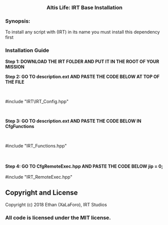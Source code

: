 <p>
<h3 align="center">Altis Life: IRT Base Installation</h3>
</p>
<h3> Synopsis:</h3>
To install any script with (IRT) in its name you must install this dependency first

<h3> Installation Guide</h3>

<b> Step 1: DOWNLOAD THE IRT FOLDER AND PUT IT IN THE ROOT OF YOUR MISSION </b>
<br/> 


<b> Step 2: GO TO description.ext AND PASTE THE CODE BELOW AT TOP OF THE FILE </b>

<br/> 

#include "IRT\IRT_Config.hpp"

<br/> 

<b> Step 3: GO TO description.ext AND PASTE THE CODE BELOW IN CfgFunctions </b>

<br/> 

#include "IRT_Functions.hpp"

<br/> 


<br/> 
<b> Step 4: GO TO CfgRemoteExec.hpp AND PASTE THE CODE BELOW jip = 0; </b>

<br/> 
<br/> 
#include "IRT_RemoteExec.hpp"

<br/> 

## Copyright and License

Copyright (c) 2018 Ethan (XaLaForo), IRT Studios

### All code is licensed under the MIT license.
